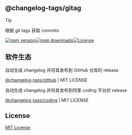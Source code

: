 ## @changelog-tags/gitag

> [!TIP]
> 根据 git tags 获取 commits

[![npm version][npm-version-src]][npm-package-href][![npm downloads][npm-monthly-downloads-src]][npm-monthly-downloads-href][![License][license-src]][npm-package-href]

## 软件生态

自动生成 changelog 并将其发布到 GitHub 仓库的 release

[@changelog-tags/github](https://github.com/polarove/changelog-tags-github) | MIT LICENSE

自动生成 changelog 并将其发布到阿里 coding 平台的 release

[@changelog-tags/coding](https://github.com/polarove/changelog-tags-coding) | MIT LICENSE

## License

[MIT License](./LICENSE)

<!-- Badges -->

[npm-package-href]: https://npmjs.com/package/@changelog-tags/gitag
[npm-monthly-downloads-src]: https://img.shields.io/npm/dm/@changelog-tags/gitag.svg?style=flat-square
[npm-monthly-downloads-href]: http://npm-stat.com/charts.html?package=@changelog-tags/gitag&from=2024-03-16
[npm-version-src]: https://img.shields.io/npm/v/@changelog-tags/gitag/latest.svg?style=flat-square
[license-src]: https://img.shields.io/npm/l/@changelog-tags/gitag.svg?style=flat-square
